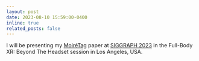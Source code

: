 ```yaml
---
layout: post
date: 2023-08-10 15:59:00-0400
inline: true
related_posts: false
---
```


 I will be presenting my [MoiréTag](https://dl.acm.org/doi/abs/10.1145/3588432.3591538) paper at [SIGGRAPH 2023](https://s2023.siggraph.org/) in the Full-Body XR: Beyond The Headset session in Los Angeles, USA.
